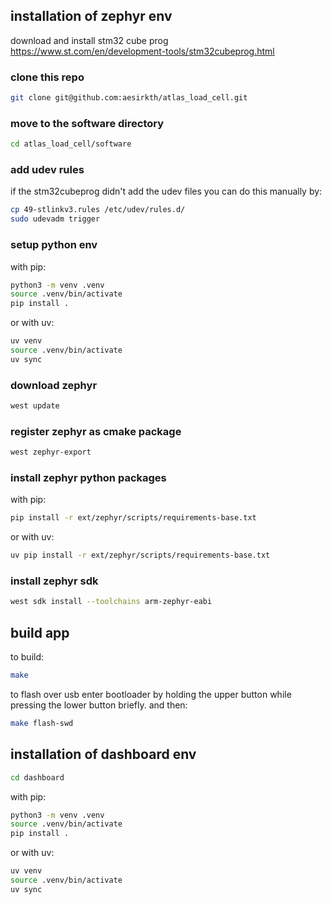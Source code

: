 ## installation of zephyr env

download and install stm32 cube prog 
https://www.st.com/en/development-tools/stm32cubeprog.html


### clone this repo
```bash
git clone git@github.com:aesirkth/atlas_load_cell.git
```

### move to the software directory
```bash
cd atlas_load_cell/software
```

### add udev rules
if the stm32cubeprog didn't add the udev files you can do this manually by:
```bash
cp 49-stlinkv3.rules /etc/udev/rules.d/
sudo udevadm trigger 
```

### setup python env

with pip:
```bash
python3 -m venv .venv
source .venv/bin/activate
pip install .
```

or with uv:
```bash
uv venv
source .venv/bin/activate
uv sync
```

### download zephyr

```bash
west update
```

### register zephyr as cmake package

```bash
west zephyr-export
```


### install zephyr python packages

with pip:
```bash
pip install -r ext/zephyr/scripts/requirements-base.txt
```

or with uv:
```bash
uv pip install -r ext/zephyr/scripts/requirements-base.txt
```

### install zephyr sdk

```bash
west sdk install --toolchains arm-zephyr-eabi
```


## build app

to build:
```bash
make
```

to flash over usb enter bootloader by holding the upper button while pressing the
lower button briefly. and then:
```bash
make flash-swd
```


## installation of dashboard env

```bash
cd dashboard
```

with pip:
```bash
python3 -m venv .venv
source .venv/bin/activate
pip install .
```

or with uv:
```bash
uv venv
source .venv/bin/activate
uv sync
```